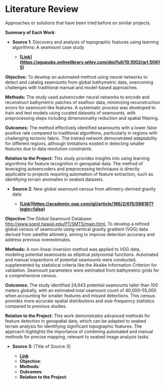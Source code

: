 # Literature Review

Approaches or solutions that have been tried before on similar projects.

**Summary of Each Work**:

- **Source 1**: Discovery and analysis of topographic features using learning algorithms: A seamount case study

  - **[[Link](https://agupubs.onlinelibrary.wiley.com/doi/full/10.1002/grl.50615)](https://agupubs.onlinelibrary.wiley.com/doi/full/10.1002/grl.50615)**

**Objective:**
To develop an automated method using neural networks to detect and catalog seamounts from global bathymetric data, overcoming challenges with traditional manual and model-based approaches.

**Methods:**
The study used autoencoder neural networks to encode and reconstruct bathymetric patches of seafloor data, minimizing reconstruction errors for seamount-like features. A systematic process was developed to train and test models using curated datasets of seamounts, with preprocessing steps including dimensionality reduction and spatial filtering.

**Outcomes:**
The method effectively identified seamounts with a lower false positive rate compared to traditional algorithms, particularly in regions with challenging tectonic fabric. The trained network demonstrated adaptability for different regions, although limitations existed in detecting smaller features due to data resolution constraints.

**Relation to the Project:**
This study provides insights into using learning algorithms for feature recognition in geospatial data. The method of leveraging autoencoders and preprocessing techniques is directly applicable to projects requiring automation of feature extraction, such as identifying terrain anomalies in seabed datasets.

- **Source 2**: New global seamount census from altimetry-derived gravity data

  - **[[Link](https://academic.oup.com/gji/article/186/2/615/588187?login=false)](https://academic.oup.com/gji/article/186/2/615/588187?login=false)**

**Objective**:The Global Seamount Database: http://www.soest.hawaii.edu/PT/SMTS/main.html, To develop a refined global census of seamounts using vertical gravity gradient (VGG) data derived from satellite altimetry, aiming to improve detection accuracy and address previous overestimates.

**Methods:**
A non-linear inversion method was applied to VGG data, modeling potential seamounts as elliptical polynomial functions. Automated and manual inspections of potential seamounts were conducted, supplemented by statistical criteria like the Akaike Information Criterion for validation. Seamount parameters were estimated from bathymetric grids for a comprehensive census.

**Outcomes:**
The study identified 24,643 potential seamounts taller than 100 meters globally, with an estimated total seamount count of 40,000–55,000 when accounting for smaller features and missed detections. This census provides more accurate spatial distributions and size-frequency statistics compared to previous studies.

**Relation to the Project:**
This work demonstrates advanced methods for feature detection in geospatial data, which can be adapted to seabed terrain analysis for identifying significant topographic features. The approach highlights the importance of combining automated and manual methods for precise mapping, relevant to seabed image analysis tasks.

- **Source 3**: [Title of Source 3]

  - **[Link]()**
  - **Objective**:
  - **Methods**:
  - **Outcomes**:
  - **Relation to the Project**:
